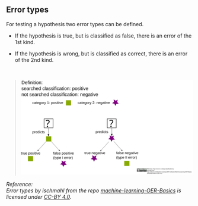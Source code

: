 <!--
SPDX-FileCopyrightText: 2023 Machine-Learning-OER-Collection
SPDX-License-Identifier: CC-BY-4.0
-->
## Error types

For testing a hypothesis two error types can be defined.

* If the hypothesis is true, but is classified as false, there is an error of the 1st kind.

* If the hypothesis is wrong, but is classified as correct, there is an error of the 2nd kind.

<br>

>![error types](../img/type_errors_binary_classification.svg)

_Reference:  
Error types by ischmahl from the repo [machine-learning-OER-Basics](https://github.com/Machine-Learning-OER-Collection/Machine-Learning-OER-Basics) is licensed under [CC-BY 4.0](https://creativecommons.org/licenses/by/4.0/)._
